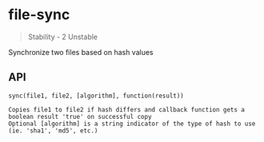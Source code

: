 file-sync
============

> Stability - 2 Unstable

Synchronize two files based on hash values

## API

````
sync(file1, file2, [algorithm], function(result))

Copies file1 to file2 if hash differs and callback function gets a boolean result 'true' on successful copy
Optional [algorithm] is a string indicator of the type of hash to use (ie. 'sha1', 'md5', etc.)
````
